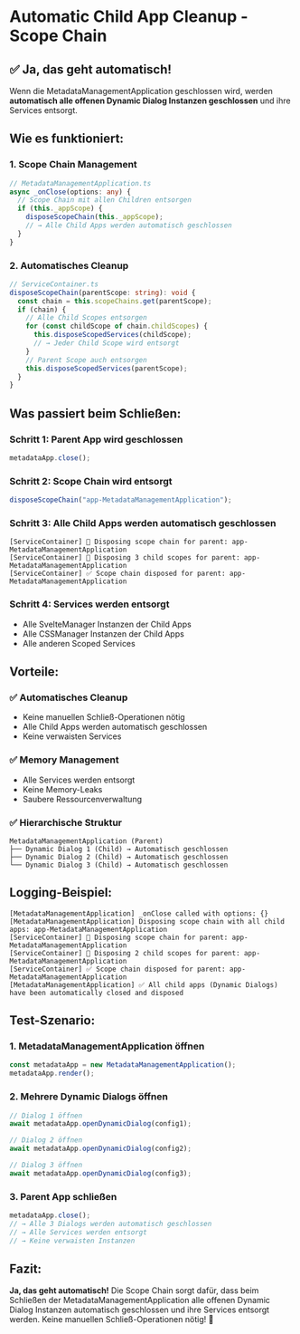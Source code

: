 # Automatic Child App Cleanup - Scope Chain

## ✅ **Ja, das geht automatisch!**

Wenn die MetadataManagementApplication geschlossen wird, werden **automatisch alle offenen Dynamic Dialog Instanzen geschlossen** und ihre Services entsorgt.

## **Wie es funktioniert:**

### **1. Scope Chain Management**
```typescript
// MetadataManagementApplication.ts
async _onClose(options: any) {
  // Scope Chain mit allen Children entsorgen
  if (this._appScope) {
    disposeScopeChain(this._appScope);
    // → Alle Child Apps werden automatisch geschlossen
  }
}
```

### **2. Automatisches Cleanup**
```typescript
// ServiceContainer.ts
disposeScopeChain(parentScope: string): void {
  const chain = this.scopeChains.get(parentScope);
  if (chain) {
    // Alle Child Scopes entsorgen
    for (const childScope of chain.childScopes) {
      this.disposeScopedServices(childScope);
      // → Jeder Child Scope wird entsorgt
    }
    // Parent Scope auch entsorgen
    this.disposeScopedServices(parentScope);
  }
}
```

## **Was passiert beim Schließen:**

### **Schritt 1: Parent App wird geschlossen**
```typescript
metadataApp.close();
```

### **Schritt 2: Scope Chain wird entsorgt**
```typescript
disposeScopeChain("app-MetadataManagementApplication");
```

### **Schritt 3: Alle Child Apps werden automatisch geschlossen**
```
[ServiceContainer] 🧹 Disposing scope chain for parent: app-MetadataManagementApplication
[ServiceContainer] 🧹 Disposing 3 child scopes for parent: app-MetadataManagementApplication
[ServiceContainer] ✅ Scope chain disposed for parent: app-MetadataManagementApplication
```

### **Schritt 4: Services werden entsorgt**
- Alle SvelteManager Instanzen der Child Apps
- Alle CSSManager Instanzen der Child Apps
- Alle anderen Scoped Services

## **Vorteile:**

### **✅ Automatisches Cleanup**
- Keine manuellen Schließ-Operationen nötig
- Alle Child Apps werden automatisch geschlossen
- Keine verwaisten Services

### **✅ Memory Management**
- Alle Services werden entsorgt
- Keine Memory-Leaks
- Saubere Ressourcenverwaltung

### **✅ Hierarchische Struktur**
```
MetadataManagementApplication (Parent)
├── Dynamic Dialog 1 (Child) → Automatisch geschlossen
├── Dynamic Dialog 2 (Child) → Automatisch geschlossen
└── Dynamic Dialog 3 (Child) → Automatisch geschlossen
```

## **Logging-Beispiel:**

```
[MetadataManagementApplication] _onClose called with options: {}
[MetadataManagementApplication] Disposing scope chain with all child apps: app-MetadataManagementApplication
[ServiceContainer] 🧹 Disposing scope chain for parent: app-MetadataManagementApplication
[ServiceContainer] 🧹 Disposing 2 child scopes for parent: app-MetadataManagementApplication
[ServiceContainer] ✅ Scope chain disposed for parent: app-MetadataManagementApplication
[MetadataManagementApplication] ✅ All child apps (Dynamic Dialogs) have been automatically closed and disposed
```

## **Test-Szenario:**

### **1. MetadataManagementApplication öffnen**
```typescript
const metadataApp = new MetadataManagementApplication();
metadataApp.render();
```

### **2. Mehrere Dynamic Dialogs öffnen**
```typescript
// Dialog 1 öffnen
await metadataApp.openDynamicDialog(config1);

// Dialog 2 öffnen  
await metadataApp.openDynamicDialog(config2);

// Dialog 3 öffnen
await metadataApp.openDynamicDialog(config3);
```

### **3. Parent App schließen**
```typescript
metadataApp.close();
// → Alle 3 Dialogs werden automatisch geschlossen
// → Alle Services werden entsorgt
// → Keine verwaisten Instanzen
```

## **Fazit:**

**Ja, das geht automatisch!** Die Scope Chain sorgt dafür, dass beim Schließen der MetadataManagementApplication alle offenen Dynamic Dialog Instanzen automatisch geschlossen und ihre Services entsorgt werden. Keine manuellen Schließ-Operationen nötig! 🎯
